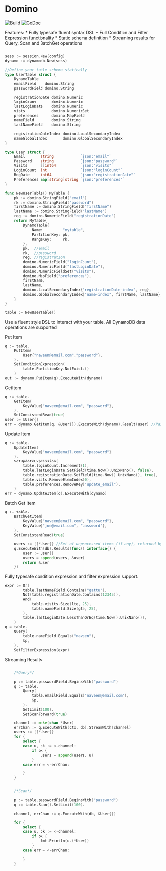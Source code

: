 # Domino
![Build](https://travis-ci.com/vsco/domino.svg?token=LzwQED4R8L5t9bYsDbah&branch=master)
[![GoDoc](https://godoc.org/github.com/vsco/domino?status.svg)](https://godoc.org/github.com/vsco/domino)


Features:
	* Fully typesafe fluent syntax DSL
	* Full Condition and Filter Expression functionality
	* Static schema definition
	* Streaming results for Query, Scan and BatchGet operations


```go

sess := session.New(config)
dynamo := dynamodb.New(sess)

//Define your table schema statically
type UserTable struct {
	DynamoTable
	emailField    domino.String
	passwordField domino.String

	registrationDate domino.Numeric
	loginCount       domino.Numeric
	lastLoginDate    domino.Numeric
	vists            domino.NumericSet
	preferences      domino.MapField
	nameField        domino.String
	lastNameField    domino.String

	registrationDateIndex domino.LocalSecondaryIndex
	nameGlobalIndex       domino.GlobalSecondaryIndex
}

type User struct {
	Email       string            `json:"email"`
	Password    string            `json:"password"`
	Visits      []int64           `json:"visits"`
	LoginCount  int               `json:"loginCount"`
	RegDate     int64             `json:"registrationDate"`
	Preferences map[string]string `json:"preferences"`
}

func NewUserTable() MyTable {
	pk := domino.StringField("email")
	rk := domino.StringField("password")
	firstName := domino.StringField("firstName")
	lastName := domino.StringField("lastName")
	reg := domino.NumericField("registrationDate")
	return MyTable{
		DynamoTable{
			Name:         "mytable",
			PartitionKey: pk,
			RangeKey:     rk,
		},
		pk,  //email
		rk,  //password
		reg, //registration
		domino.NumericField("loginCount"),
		domino.NumericField("lastLoginDate"),
		domino.NumericFieldSet("visits"),
		domino.MapField("preferences"),
		firstName,
		lastName,
		domino.LocalSecondaryIndex{"registrationDate-index", reg},
		domino.GlobalSecondaryIndex{"name-index", firstName, lastName},
	}
}

table := NewUserTable()

```

Use a fluent style DSL to interact with your table. All DynamoDB data operations are supported


Put Item
```go
q := table.
	PutItem(
		User{"naveen@email.com","password"},
	).
	SetConditionExpression(
		table.PartitionKey.NotExists()
	)
out := dynamo.PutItem(q).ExecuteWith(dynamo)
```

GetItem
```go
q := table.
	GetItem(
		KeyValue{"naveen@email.com", "password"},
	).
	SetConsistentRead(true)
user := &User{}
err = dynamo.GetItem(q, &User{}).ExecuteWith(dynamo).Result(user) //Pass in domain object template object

```


Update Item
```go
q := table.
	UpdateItem(
		KeyValue{"naveen@email.com", "password"}
	).
	SetUpdateExpression(
		table.loginCount.Increment(1),
		table.lastLoginDate.SetField(time.Now().UnixNano(), false),
		table.registrationDate.SetField(time.Now().UnixNano(), true),
		table.vists.RemoveElemIndex(0),
		table.preferences.RemoveKey("update_email"),
	)
err = dynamo.UpdateItem(q).ExecuteWith(dynamo)
```

Batch Get Item
```go
q := table.
	BatchGetItem(
		KeyValue{"naveen@email.com", "password"},
		KeyValue{"joe@email.com", "password"},
	).
	SetConsistentRead(true)

	users := []*User{} //Set of unprocessed items (if any), returned by dynamo
	q.ExecuteWith(db).Results(func() interface{} {
		user := User{}
		users = append(users, &user)
		return &user
	})
```


Fully typesafe condition expression and filter expression support.
```go
expr := Or(
		table.lastNameField.Contains("gattu"),
		Not(table.registrationDate.Contains(12345)),
		And(
			table.visits.Size(lte, 25),
			table.nameField.Size(gte, 25),
		),
		table.lastLoginDate.LessThanOrEq(time.Now().UnixNano()),
	)
q = table.
	Query(
		table.nameField.Equals("naveen"),
		&p,
	).
	SetFilterExpression(expr)


```

Streaming Results

```go

	/*Query*/

	p := table.passwordField.BeginsWith("password")
	q := table.
		Query(
			table.emailField.Equals("naveen@email.com"),
			&p,
		).
		SetLimit(100).
		SetScanForward(true)

	channel := make(chan *User)
	errChan := q.ExecuteWith(ctx, db).StreamWith(channel)
	users := []*User{}
	for {
		select {
		case u, ok := <-channel:
			if ok {
				users = append(users, u)
			}
		case err = <-errChan:

		}
	}

```


```go

	/*Scan*/

	p := table.passwordField.BeginsWith("password")
	q := table.Scan().SetLimit(100).

	channel, errChan := q.ExecuteWith(db, &User{})

	for {
		select {
		case u, ok := <-channel:
			if ok {
				fmt.Println(u.(*User))
			}
		case err = <-errChan:

		}
	}

```


